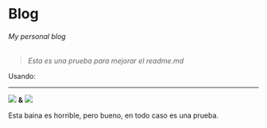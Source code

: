 # Blog

###### My personal blog
> *Esta es una prueba para mejorar el readme.md*

Usando:

------------


![](https://encrypted-tbn0.gstatic.com/images?q=tbn:ANd9GcTLDzg7Z2_9HGi9bSSXWOzPJi0ymRG_2RwooFW93lt6R5yKuczm9nI78OCfgGyjfTPwTYg&usqp=CAU)          **&**      ![](https://encrypted-tbn0.gstatic.com/images?q=tbn:ANd9GcT6NY1cNvgAyR0v9EQy1NSZze016KxQWLyGjmIIT18kUjhsbSVujkgwIzWsruK4oe4D5aE&usqp=CAU)

Esta baina es horrible, pero bueno, en todo caso es una prueba.
